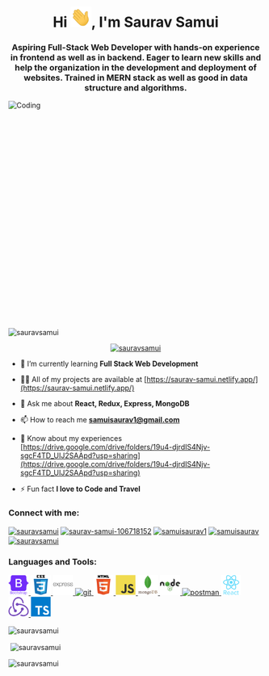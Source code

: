 
<h1 align="center">Hi <img width="41" alt="handwave" src="https://raw.githubusercontent.com/ABSphreak/ABSphreak/master/gifs/Hi.gif"/>, I'm Saurav Samui</h1>
<h3 align="center">
Aspiring Full-Stack Web Developer with hands-on experience in frontend as well as in backend. Eager to learn new skills and help the organization in the development and deployment of websites. Trained in  MERN stack as well as good in data structure and algorithms.
</h3>
<img align="right" alt="Coding" width="900" height="450" src="https://media.licdn.com/dms/image/D5612AQGOmwfIE5mlWA/article-cover_image-shrink_720_1280/0/1674617947228?e=2147483647&v=beta&t=FTU_isQ6VYfV5D_ueFHPWvT8ZqgDeJG3yr8Mi8lpfk0"/>

<p align="left"> <img src="https://komarev.com/ghpvc/?username=sauravsamui&label=Profile%20views&color=0e75b6&style=flat" alt="sauravsamui" /> </p>

<p align="center"> <a href="https://github.com/ryo-ma/github-profile-trophy"><img src="https://github-profile-trophy.vercel.app/?username=sauravsamui" alt="sauravsamui" /></a> </p>

- 🌱 I’m currently learning **Full Stack Web Development**

- 👨‍💻 All of my projects are available at [https://saurav-samui.netlify.app/](https://saurav-samui.netlify.app/)

- 💬 Ask me about **React, Redux, Express, MongoDB**

- 📫 How to reach me **samuisaurav1@gmail.com**

- 📄 Know about my experiences [https://drive.google.com/drive/folders/19u4-djrdIS4Njv-sgcF4TD_UIJ2SAApd?usp=sharing](https://drive.google.com/drive/folders/19u4-djrdIS4Njv-sgcF4TD_UIJ2SAApd?usp=sharing)

- ⚡ Fun fact **I love to Code and Travel**

<h3 align="left">Connect with me:</h3>
<p align="left">
<a href="https://codepen.io/sauravsamui" target="blank"><img align="center" src="https://raw.githubusercontent.com/rahuldkjain/github-profile-readme-generator/master/src/images/icons/Social/codepen.svg" alt="sauravsamui" height="30" width="40" /></a>
<a href="https://linkedin.com/in/saurav-samui-106718152" target="blank"><img align="center" src="https://raw.githubusercontent.com/rahuldkjain/github-profile-readme-generator/master/src/images/icons/Social/linked-in-alt.svg" alt="saurav-samui-106718152" height="30" width="40" /></a>
<a href="https://codesandbox.com/samuisaurav1" target="blank"><img align="center" src="https://raw.githubusercontent.com/rahuldkjain/github-profile-readme-generator/master/src/images/icons/Social/codesandbox.svg" alt="samuisaurav1" height="30" width="40" /></a>
<a href="https://www.hackerrank.com/samuisaurav" target="blank"><img align="center" src="https://raw.githubusercontent.com/rahuldkjain/github-profile-readme-generator/master/src/images/icons/Social/hackerrank.svg" alt="samuisaurav" height="30" width="40" /></a>
<a href="https://www.leetcode.com/sauravsamui" target="blank"><img align="center" src="https://raw.githubusercontent.com/rahuldkjain/github-profile-readme-generator/master/src/images/icons/Social/leet-code.svg" alt="sauravsamui" height="30" width="40" /></a>
</p>

<h3 align="left">Languages and Tools:</h3>
<p align="left"> <a href="https://getbootstrap.com" target="_blank" rel="noreferrer"> <img src="https://raw.githubusercontent.com/devicons/devicon/master/icons/bootstrap/bootstrap-plain-wordmark.svg" alt="bootstrap" width="40" height="40"/> </a> <a href="https://www.w3schools.com/css/" target="_blank" rel="noreferrer"> <img src="https://raw.githubusercontent.com/devicons/devicon/master/icons/css3/css3-original-wordmark.svg" alt="css3" width="40" height="40"/> </a> <a href="https://expressjs.com" target="_blank" rel="noreferrer"> <img src="https://raw.githubusercontent.com/devicons/devicon/master/icons/express/express-original-wordmark.svg" alt="express" width="40" height="40"/> </a> <a href="https://git-scm.com/" target="_blank" rel="noreferrer"> <img src="https://www.vectorlogo.zone/logos/git-scm/git-scm-icon.svg" alt="git" width="40" height="40"/> </a> <a href="https://www.w3.org/html/" target="_blank" rel="noreferrer"> <img src="https://raw.githubusercontent.com/devicons/devicon/master/icons/html5/html5-original-wordmark.svg" alt="html5" width="40" height="40"/> </a> <a href="https://developer.mozilla.org/en-US/docs/Web/JavaScript" target="_blank" rel="noreferrer"> <img src="https://raw.githubusercontent.com/devicons/devicon/master/icons/javascript/javascript-original.svg" alt="javascript" width="40" height="40"/> </a> <a href="https://www.mongodb.com/" target="_blank" rel="noreferrer"> <img src="https://raw.githubusercontent.com/devicons/devicon/master/icons/mongodb/mongodb-original-wordmark.svg" alt="mongodb" width="40" height="40"/> </a> <a href="https://nodejs.org" target="_blank" rel="noreferrer"> <img src="https://raw.githubusercontent.com/devicons/devicon/master/icons/nodejs/nodejs-original-wordmark.svg" alt="nodejs" width="40" height="40"/> </a> <a href="https://postman.com" target="_blank" rel="noreferrer"> <img src="https://www.vectorlogo.zone/logos/getpostman/getpostman-icon.svg" alt="postman" width="40" height="40"/> </a> <a href="https://reactjs.org/" target="_blank" rel="noreferrer"> <img src="https://raw.githubusercontent.com/devicons/devicon/master/icons/react/react-original-wordmark.svg" alt="react" width="40" height="40"/> </a> <a href="https://redux.js.org" target="_blank" rel="noreferrer"> <img src="https://raw.githubusercontent.com/devicons/devicon/master/icons/redux/redux-original.svg" alt="redux" width="40" height="40"/> </a> <a href="https://www.typescriptlang.org/" target="_blank" rel="noreferrer"> <img src="https://raw.githubusercontent.com/devicons/devicon/master/icons/typescript/typescript-original.svg" alt="typescript" width="40" height="40"/> </a> </p>

<p><img align="center" src="https://github-readme-stats.vercel.app/api/top-langs?username=sauravsamui&show_icons=true&locale=en&layout=compact" alt="sauravsamui" /></p>

<p>&nbsp;<img align="center" src="https://github-readme-stats.vercel.app/api?username=sauravsamui&show_icons=true&locale=en" alt="sauravsamui" /></p>

<p><img align="center" src="https://github-readme-streak-stats.herokuapp.com/?user=sauravsamui&" alt="sauravsamui" /></p>
